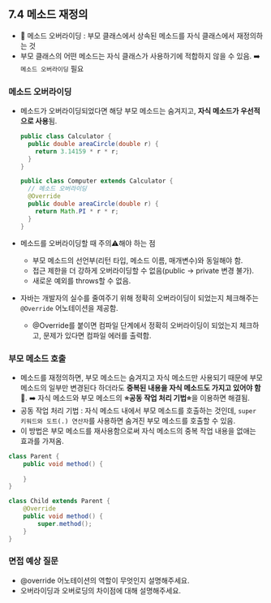## 7.4 메소드 재정의
- 💠 메소드 오버라이딩 : 부모 클래스에서 상속된 메소드를 자식 클래스에서 재정의하는 것
- 부모 클래스의 어떤 메소드는 자식 클래스가 사용하기에 적합하지 않을 수 있음. ➡️ `메소드 오버라이딩` 필요

### 메소드 오버라이딩
- 메소드가 오버라이딩되었다면 해당 부모 메소드는 숨겨지고, **자식 메소드가 우선적으로 사용**됨.
  ```java
  public class Calculator {
    public double areaCircle(double r) {
      return 3.14159 * r * r;
    }
  }
  ```
  ```java
  public class Computer extends Calculator {
    // 메소드 오버라이딩
    @Override
    public double areaCircle(double r) {
      return Math.PI * r * r;
    }
  }
  ```
  
- 메소드를 오버라이딩할 때 주의⚠️해야 하는 점
  - 부모 메소드의 선언부(리턴 타입, 메소드 이름, 매개변수)와 동일해야 함.
  - 접근 제한을 더 강하게 오버라이딩할 수 없음(public -> private 변경 불가).
  - 새로운 예외를 throws할 수 없음.
- 자바는 개발자의 실수를 줄여주기 위해 정확히 오버라이딩이 되었는지 체크해주는 `@Override` 어노테이션을 제공함.
  - @Override를 붙이면 컴파일 단계에서 정확히 오버라이딩이 되었는지 체크하고, 문제가 있다면 컴파일 에러를 출력함.


### 부모 메소드 호출
- 메소드를 재정의하면, 부모 메소드는 숨겨지고 자식 메소드만 사용되기 때문에 부모 메소드의 일부만 변경된다 하더라도 **중복된 내용을 
자식 메소드도 가지고 있어야 함**🥲. ➡️ 자식 메소드와 부모 메소드의 **⭐️공동 작업 처리 기법⭐️**을 이용하면 해결됨.
- 공동 작업 처리 기법 : 자식 메소드 내에서 부모 메소드를 호출하는 것인데, `super 키워드와 도트(.) 연산자`를 사용하면 숨겨진 부모 메소드를 호출할 수 있음.
- 이 방법은 부모 메소드를 재사용함으로써 자식 메소드의 중복 작업 내용을 없애는 효과를 가져옴.
```java
class Parent {
    public void method() {
        
    }
}
```
```java
class Child extends Parent {
    @Override
    public void method() {
        super.method();
    }
}
```

### 면접 예상 질문
- @override 어노테이션의 역할이 무엇인지 설명해주세요.
- 오버라이딩과 오버로딩의 차이점에 대해 설명해주세요.